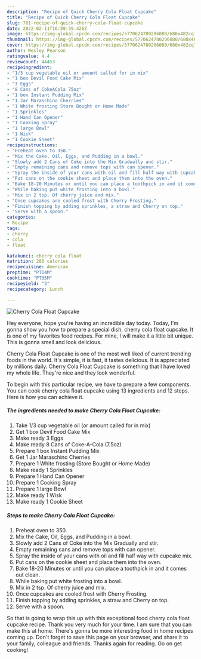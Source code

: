 ```yaml
---
description: "Recipe of Quick Cherry Cola Float Cupcake"
title: "Recipe of Quick Cherry Cola Float Cupcake"
slug: 781-recipe-of-quick-cherry-cola-float-cupcake
date: 2022-02-11T16:59:39.426Z
image: https://img-global.cpcdn.com/recipes/5770624780206080/680x482cq70/cherry-cola-float-cupcake-recipe-main-photo.jpg
thumbnail: https://img-global.cpcdn.com/recipes/5770624780206080/680x482cq70/cherry-cola-float-cupcake-recipe-main-photo.jpg
cover: https://img-global.cpcdn.com/recipes/5770624780206080/680x482cq70/cherry-cola-float-cupcake-recipe-main-photo.jpg
author: Wesley Pearson
ratingvalue: 4.4
reviewcount: 44453
recipeingredient:
- "1/3 cup vegetable oil or amount called for in mix"
- "1 box Devil Food Cake Mix"
- "3 Eggs"
- "8 Cans of CokeACola 75oz"
- "1 box Instant Pudding Mix"
- "1 Jar Maraschino Cherries"
- "1 White frosting Store Bought or Home Made"
- "1 Sprinkles"
- "1 Hand Can Opener"
- "1 Cooking Spray"
- "1 large Bowl"
- "1 Wisk"
- "1 Cookie Sheet"
recipeinstructions:
- "Preheat oven to 350."
- "Mix the Cake, Oil, Eggs, and Pudding in a bowl."
- "Slowly add 2 Cans of Coke into the Mix Gradually and stir."
- "Empty remaining cans and remove tops with can opener."
- "Spray the inside of your cans with oil and fill half way with cupcake mix."
- "Put cans on the cookie sheet and place them into the oven."
- "Bake 18-20 Minutes or until you can place a toothpick in and it comes out clean."
- "While baking put white frosting into a bowl."
- "Mix in 2 tsp. Of cherry juice and mix."
- "Once cupcakes are cooled frost with Cherry Frosting."
- "Finish topping by adding sprinkles, a straw and Cherry on top."
- "Serve with a spoon."
categories:
- Recipe
tags:
- cherry
- cola
- float

katakunci: cherry cola float 
nutrition: 286 calories
recipecuisine: American
preptime: "PT14M"
cooktime: "PT35M"
recipeyield: "3"
recipecategory: Lunch

---
```



![Cherry Cola Float Cupcake](https://img-global.cpcdn.com/recipes/5770624780206080/680x482cq70/cherry-cola-float-cupcake-recipe-main-photo.jpg)

Hey everyone, hope you're having an incredible day today. Today, I'm gonna show you how to prepare a special dish, cherry cola float cupcake. It is one of my favorites food recipes. For mine, I will make it a little bit unique. This is gonna smell and look delicious.

Cherry Cola Float Cupcake is one of the most well liked of current trending foods in the world. It's simple, it is fast, it tastes delicious. It is appreciated by millions daily. Cherry Cola Float Cupcake is something that I have loved my whole life. They're nice and they look wonderful.




To begin with this particular recipe, we have to prepare a few components. You can cook cherry cola float cupcake using 13 ingredients and 12 steps. Here is how you can achieve it.

<!--inarticleads1-->

##### The ingredients needed to make Cherry Cola Float Cupcake:

1. Take 1/3 cup vegetable oil (or amount called for in mix)
1. Get 1 box Devil Food Cake Mix
1. Make ready 3 Eggs
1. Make ready 8 Cans of Coke-A-Cola (7.5oz)
1. Prepare 1 box Instant Pudding Mix
1. Get 1 Jar Maraschino Cherries
1. Prepare 1 White frosting (Store Bought or Home Made)
1. Make ready 1 Sprinkles
1. Prepare 1 Hand Can Opener
1. Prepare 1 Cooking Spray
1. Prepare 1 large Bowl
1. Make ready 1 Wisk
1. Make ready 1 Cookie Sheet




<!--inarticleads2-->

##### Steps to make Cherry Cola Float Cupcake:

1. Preheat oven to 350.
1. Mix the Cake, Oil, Eggs, and Pudding in a bowl.
1. Slowly add 2 Cans of Coke into the Mix Gradually and stir.
1. Empty remaining cans and remove tops with can opener.
1. Spray the inside of your cans with oil and fill half way with cupcake mix.
1. Put cans on the cookie sheet and place them into the oven.
1. Bake 18-20 Minutes or until you can place a toothpick in and it comes out clean.
1. While baking put white frosting into a bowl.
1. Mix in 2 tsp. Of cherry juice and mix.
1. Once cupcakes are cooled frost with Cherry Frosting.
1. Finish topping by adding sprinkles, a straw and Cherry on top.
1. Serve with a spoon.




So that is going to wrap this up with this exceptional food cherry cola float cupcake recipe. Thank you very much for your time. I am sure that you can make this at home. There's gonna be more interesting food in home recipes coming up. Don't forget to save this page on your browser, and share it to your family, colleague and friends. Thanks again for reading. Go on get cooking!
